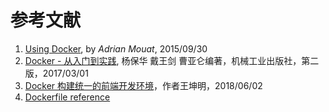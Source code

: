 # 参考文献

1. [Using Docker](https://book.douban.com/subject/26423831/), by *Adrian Mouat*, 2015/09/30 
1. [Docker - 从入门到实践](https://www.yuque.com/grasilife/docker), 杨保华 戴王剑 曹亚仑编著，机械工业出版社，第二版，2017/03/01
1. [Docker 构建统一的前端开发环境](https://juejin.im/post/5b127087e51d450686184183)，作者王坤明，2018/06/02
1. [Dockerfile reference](https://docs.docker.com/engine/reference/builder/)